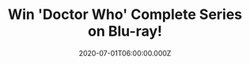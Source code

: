 ---
campaign-uuid: "c-f266f07c-30fc-4aff-8caf-3e16376eeda3"
type: "Competition"
category: "Entertainment"
date: "2020-07-01T06:00:00.000Z"
end-date: "2020-09-01T23:59:00.000Z"
disable-form: false
is_promoted: false
has_entry_page: true
title: "Win 'Doctor Who' Complete Series on Blu-ray!"
competition-description: "<p>Starring: Jodie Whittake, Bradley Walsh, Tosin Cole,\
  \ Mandip Gill... we are giving away the complete series of one of the best shows\
  \ of all times: 'Doctor Who'. A set of action-packed epic adventures spanning space\
  \ and time. Does it sound like the best plan for your weekend? We have one copy\
  \ on Blu-ray. Click below and it could be yours.</p>\n"
hero-header: "Win 'Doctor Who' Complete Series on Blu-ray!"
terms-confirmation: "N/A"
banner-img: "https://assets.expresslyapp.com/asset-a762435a-f9bb-4900-a9c1-823f487d4fb8.jpg"
logo-left-href: "http://club.expressly.io"
logo-left-image: "https://assets.expresslyapp.com/asset-099c1459-58cf-4404-9296-bd448da71a54.jpg"
logo-left-title: "Expressly club"
bg-image-hero: "https://assets.expresslyapp.com/asset-d003232b-0362-4fd1-827c-e84a7ca079aa.jpg"
bg-image-first: "https://assets.expresslyapp.com/asset-8422499a-08d8-4c1b-869a-375a24f9ad47.jpg"
section1-content: "<p>Jodie Whittaker’s globally acclaimed Thirteenth Doctor returns\
  \ for her sophomore series — a brand new set of action-packed epic adventures spanning\
  \ space and time.</p>\n<p>Accompanied by her three best friends, Ryan, Yaz and Graham,\
  \ the Thirteenth Doctor is set to face her toughest challenges yet. Featuring terrifying\
  \ monsters old and new, figures from Earth’s history, and an eclectic set of guest\
  \ stars, this series will delve deeper into the hearts of the Thirteenth Doctor.</p>\
  \ <p>Cinematic visuals, compelling characters, and a host of alien threats all collide\
  \ in new episodes shot through with Doctor Who’s trademark warmth, humour and heart.\
  \ The return of Jodie Whittaker’s Doctor and friends is set to thrill, scare and\
  \ delight audiences around the world.</p>\n"
entry-title: "Win 'Doctor Who' Complete Series on Blu-ray!"
entry-content: "<p>Enter the draw to win 'Doctor Who' Complete Series on Blu-ray by\
  \ completing the form below before 23:59 on the 1st of September 2020.</p>\n"
has-winner: false
prize-description: "'Doctor Who' Complete Series!"
special-conditions: "Multiple entries are allowed up to one every day."
country-restrictions:
- "GB"
---